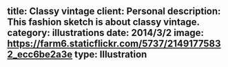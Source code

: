title: Classy vintage
client: Personal
description: This fashion sketch is about classy vintage.
category: illustrations
date: 2014/3/2
image: https://farm6.staticflickr.com/5737/21491775832_ecc6be2a3e
type: Illustration
---
